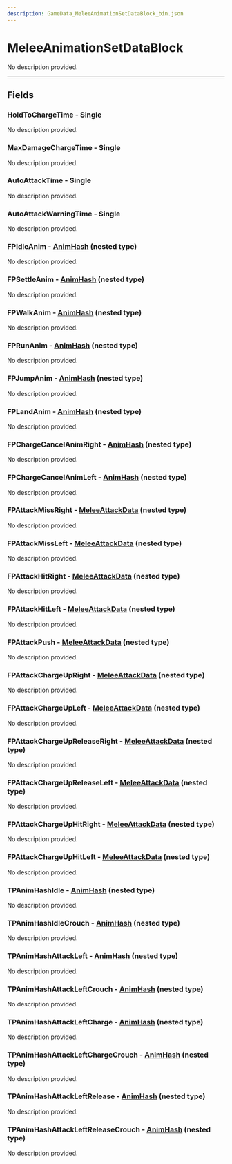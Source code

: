 ```yaml
---
description: GameData_MeleeAnimationSetDataBlock_bin.json
---
```


# MeleeAnimationSetDataBlock

No description provided.

***

## Fields

### HoldToChargeTime - Single

No description provided.

### MaxDamageChargeTime - Single

No description provided.

### AutoAttackTime - Single

No description provided.

### AutoAttackWarningTime - Single

No description provided.

### FPIdleAnim - [AnimHash](../../nested-types/animhash.md) (nested type)

No description provided.

### FPSettleAnim - [AnimHash](../../nested-types/animhash.md) (nested type)

No description provided.

### FPWalkAnim - [AnimHash](../../nested-types/animhash.md) (nested type)

No description provided.

### FPRunAnim - [AnimHash](../../nested-types/animhash.md) (nested type)

No description provided.

### FPJumpAnim - [AnimHash](../../nested-types/animhash.md) (nested type)

No description provided.

### FPLandAnim - [AnimHash](../../nested-types/animhash.md) (nested type)

No description provided.

### FPChargeCancelAnimRight - [AnimHash](../../nested-types/animhash.md) (nested type)

No description provided.

### FPChargeCancelAnimLeft - [AnimHash](../../nested-types/animhash.md) (nested type)

No description provided.

### FPAttackMissRight - [MeleeAttackData](../../nested-types/meleeattackdata.md) (nested type)

No description provided.

### FPAttackMissLeft - [MeleeAttackData](../../nested-types/meleeattackdata.md) (nested type)

No description provided.

### FPAttackHitRight - [MeleeAttackData](../../nested-types/meleeattackdata.md) (nested type)

No description provided.

### FPAttackHitLeft - [MeleeAttackData](../../nested-types/meleeattackdata.md) (nested type)

No description provided.

### FPAttackPush - [MeleeAttackData](../../nested-types/meleeattackdata.md) (nested type)

No description provided.

### FPAttackChargeUpRight - [MeleeAttackData](../../nested-types/meleeattackdata.md) (nested type)

No description provided.

### FPAttackChargeUpLeft - [MeleeAttackData](../../nested-types/meleeattackdata.md) (nested type)

No description provided.

### FPAttackChargeUpReleaseRight - [MeleeAttackData](../../nested-types/meleeattackdata.md) (nested type)

No description provided.

### FPAttackChargeUpReleaseLeft - [MeleeAttackData](../../nested-types/meleeattackdata.md) (nested type)

No description provided.

### FPAttackChargeUpHitRight - [MeleeAttackData](../../nested-types/meleeattackdata.md) (nested type)

No description provided.

### FPAttackChargeUpHitLeft - [MeleeAttackData](../../nested-types/meleeattackdata.md) (nested type)

No description provided.

### TPAnimHashIdle - [AnimHash](../../nested-types/animhash.md) (nested type)

No description provided.

### TPAnimHashIdleCrouch - [AnimHash](../../nested-types/animhash.md) (nested type)

No description provided.

### TPAnimHashAttackLeft - [AnimHash](../../nested-types/animhash.md) (nested type)

No description provided.

### TPAnimHashAttackLeftCrouch - [AnimHash](../../nested-types/animhash.md) (nested type)

No description provided.

### TPAnimHashAttackLeftCharge - [AnimHash](../../nested-types/animhash.md) (nested type)

No description provided.

### TPAnimHashAttackLeftChargeCrouch - [AnimHash](../../nested-types/animhash.md) (nested type)

No description provided.

### TPAnimHashAttackLeftRelease - [AnimHash](../../nested-types/animhash.md) (nested type)

No description provided.

### TPAnimHashAttackLeftReleaseCrouch - [AnimHash](../../nested-types/animhash.md) (nested type)

No description provided.
